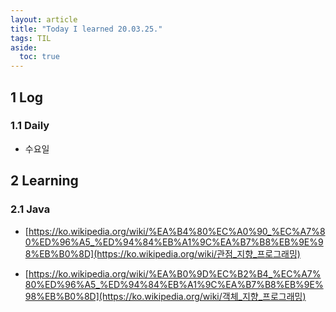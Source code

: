 ```yaml
---
layout: article
title: "Today I learned 20.03.25."
tags: TIL
aside:
  toc: true
---
```


## 1 Log

### 1.1 Daily

- 수요일




## 2 Learning

### 2.1 Java

- [https://ko.wikipedia.org/wiki/%EA%B4%80%EC%A0%90_%EC%A7%80%ED%96%A5_%ED%94%84%EB%A1%9C%EA%B7%B8%EB%9E%98%EB%B0%8D](https://ko.wikipedia.org/wiki/관점_지향_프로그래밍)

- [https://ko.wikipedia.org/wiki/%EA%B0%9D%EC%B2%B4_%EC%A7%80%ED%96%A5_%ED%94%84%EB%A1%9C%EA%B7%B8%EB%9E%98%EB%B0%8D](https://ko.wikipedia.org/wiki/객체_지향_프로그래밍)